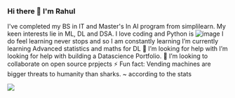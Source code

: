 ### Hi there 👋 I'm Rahul
I've completed my BS in IT and Master's In AI program from simplilearn.
My keen interests lie in ML, DL and DSA. I love coding and Python is ![image](https://user-images.githubusercontent.com/67165234/126637154-060c48ac-faa6-42ad-b59f-780261c76a5c.png) 
I do feel learning never stops and so I am constantly learning
I’m currently learning Advanced statistics and maths for DL
🤔 I’m looking for help with I’m looking for help with building a Datascience Portfolio.
👯 I’m looking to collaborate on open source prpjects
⚡ Fun fact: Vending machines are bigger threats to humanity than sharks. ~ according to the stats
<!--
**rahul23aug/rahul23aug** is a ✨ _special_ ✨ repository because its `README.md` (this file) appears on your GitHub profile.

Here are some ideas to get you started:

- 🔭 I’m currently working on ...
- 🌱 I’m currently learning ...
- 👯 I’m looking to collaborate on ...
- 🤔 I’m looking for help with ...
- 💬 Ask me about ...
- 📫 How to reach me: ...
- 😄 Pronouns: ...
- ⚡ Fun fact: ...
-->
<img src="https://www.extremetech.com/wp-content/uploads/2015/09/sat-ai-head-640x353.jpg">

